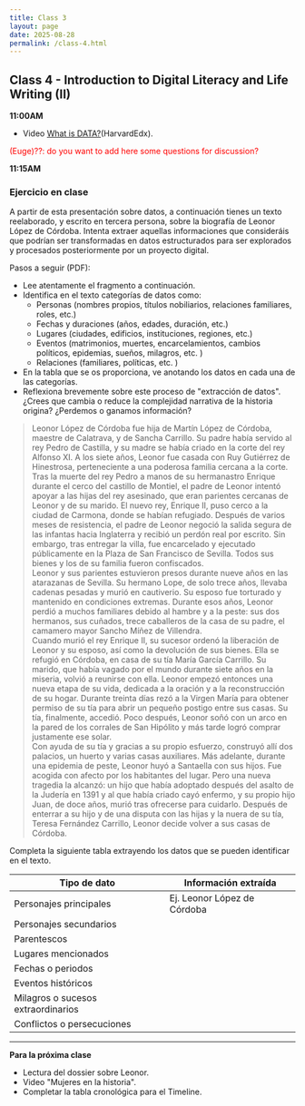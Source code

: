 ```yaml
---
title: Class 3
layout: page
date: 2025-08-28
permalink: /class-4.html
---
```

## Class 4 - Introduction to Digital Literacy and Life Writing (II)

**11:00AM**
- Video [What is DATA?](https://drive.google.com/drive/folders/1Jqp_42Q1pe0FVAAZA5pxW-lqY23dZD3A)(HarvardEdx).

<span style="color:red;">(Euge)??: do you want to add here some questions for discussion?</span>


**11:15AM**

### Ejercicio en clase 

A partir de esta presentación sobre datos, a continuación tienes un texto reelaborado, y escrito en tercera persona, sobre la biografía de Leonor López de Córdoba. Intenta extraer aquellas informaciones que consideráis que podrían ser transformadas en datos estructurados para ser explorados y procesados posteriormente por un proyecto digital. 

Pasos a seguir (PDF): 

- Lee atentamente el fragmento a continuación. 
- Identifica en el texto categorías de datos como: 
    * Personas (nombres propios, títulos nobiliarios, relaciones familiares, roles, etc.)
    * Fechas y duraciones (años, edades, duración, etc.)
    * Lugares (ciudades, edificios, instituciones, regiones, etc.)
    * Eventos (matrimonios, muertes, encarcelamientos, cambios políticos, epidemias, sueños, milagros, etc. )
    * Relaciones (familiares, políticas, etc. )
- En la tabla que se os proporciona, ve anotando los datos en cada una de las categorías. 
- Reflexiona brevemente sobre este proceso de "extracción de datos". ¿Crees que cambia o reduce la complejidad narrativa de la historia origina? ¿Perdemos o ganamos información? 

> Leonor López de Córdoba fue hija de Martín López de Córdoba, maestre de Calatrava, y de Sancha Carrillo. Su padre había servido al rey Pedro de Castilla, y su madre se había criado en la corte del rey Alfonso XI. A los siete años, Leonor fue casada con Ruy Gutiérrez de Hinestrosa, perteneciente a una poderosa familia cercana a la corte.<br/> Tras la muerte del rey Pedro a manos de su hermanastro Enrique durante el cerco del castillo de Montiel, el padre de Leonor intentó apoyar a las hijas del rey asesinado, que eran parientes cercanas de Leonor y de su marido. El nuevo rey, Enrique II, puso cerco a la ciudad de Carmona, donde se habían refugiado. Después de varios meses de resistencia, el padre de Leonor negoció la salida segura de las infantas hacia Inglaterra y recibió un perdón real por escrito. Sin embargo, tras entregar la villa, fue encarcelado y ejecutado públicamente en la Plaza de San Francisco de Sevilla. Todos sus bienes y los de su familia fueron confiscados. <br/> Leonor y sus parientes estuvieron presos durante nueve años en las atarazanas de Sevilla. Su hermano Lope, de solo trece años, llevaba cadenas pesadas y murió en cautiverio. Su esposo fue torturado y mantenido en condiciones extremas. Durante esos años, Leonor perdió a muchos familiares debido al hambre y a la peste: sus dos hermanos, sus cuñados, trece caballeros de la casa de su padre, el camamero mayor Sancho Míñez de Villendra. <br/> Cuando murió el rey Enrique II, su sucesor ordenó la liberación de Leonor y su esposo, así como la devolución de sus bienes. Ella se refugió en Córdoba, en casa de su tía María García Carrillo. Su marido, que había vagado por el mundo durante siete años en la miseria, volvió a reunirse con ella. Leonor empezó entonces una nueva etapa de su vida, dedicada a la oración y a la reconstrucción de su hogar. Durante treinta días rezó a la Virgen María para obtener permiso de su tía para abrir un pequeño postigo entre sus casas. Su tía, finalmente, accedió. Poco después, Leonor soñó con un arco en la pared de los corrales de San Hipólito y más tarde logró comprar justamente ese solar. <br/> Con ayuda de su tía y gracias a su propio esfuerzo, construyó allí dos palacios, un huerto y varias casas auxiliares. Más adelante, durante una epidemia de peste, Leonor huyó a Santaella con sus hijos. Fue acogida con afecto por los habitantes del lugar. Pero una nueva tragedia la alcanzó: un hijo que había adoptado después del asalto de la Judería en 1391 y al que había criado cayó enfermo, y su propio hijo Juan, de doce años, murió tras ofrecerse para cuidarlo. Después de enterrar a su hijo y de una disputa con las hijas y la nuera de su tía, Teresa Fernández Carrillo, Leonor decide volver a sus casas de Córdoba.

Completa la siguiente tabla extrayendo los datos que se pueden identificar en el texto.

| Tipo de dato         | Información extraída                                             |
|----------------------|------------------------------------------------------------------|
| Personajes principales | Ej. Leonor López de Córdoba                                     |
| Personajes secundarios |                                                                  |
| Parentescos           |                                                                  |
| Lugares mencionados   |                                                                  |
| Fechas o periodos     |                                                                  |
| Eventos históricos    |                                                                  |
| Milagros o sucesos extraordinarios |                                                     |
| Conflictos o persecuciones |                                                            |

---

**Para la próxima clase**

- Lectura del dossier sobre Leonor.
- Video "Mujeres en la historia".
- Completar la tabla cronológica para el Timeline.  
